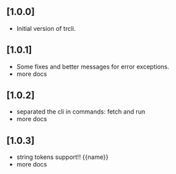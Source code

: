 ## [1.0.0]
- Initial version of trcli.

## [1.0.1]
- Some fixes and better messages for error exceptions.
- more docs

## [1.0.2]
- separated the cli in commands: fetch and run
- more docs

## [1.0.3]
- string tokens support!! {{name}}
- more docs
